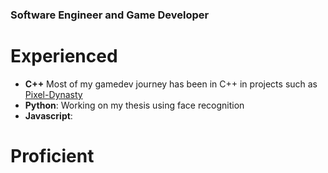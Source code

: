 ### Software Engineer and Game Developer
# Experienced
- **C++** Most of my gamedev journey has been in C++ in projects such as [Pixel-Dynasty](https://github.com/Goshoon/Pixel-Dynasty)
- **Python**: Working on my thesis using face recognition
- **Javascript**:

# Proficient
